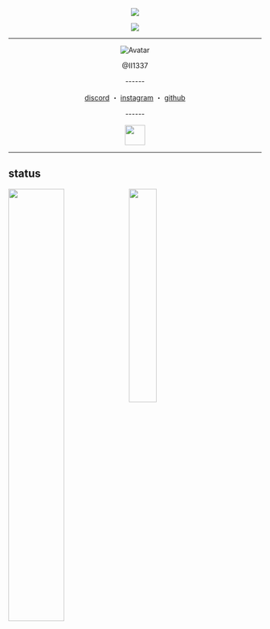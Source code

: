 <p align="center">
  <a href="https://github.com/herluvhr">
    <img src="https://komarev.com/ghpvc/?username=uo2&color=blueviolet"/>
     </a>

<p align="center">
  <a href="https://discord.com/users/852672813878083635">
    <img src="https://lanyard-profile-readme.vercel.app/api/852672813878083635"/>
     </a>
</p>

------
<p align="center">  
  <img src="https://i.imgur.com/zbdJ5cX.gif" alt="Avatar">
</p>
<p align="center">
    @II1337
<p align="center">
------
  
</p>
<p align="center">
<a href="https://discord.com/users/852672813878083635">discord</a>
    ・
    <a href="https://www.instagram.com/herluvhr/">instagram</a>
    ・
    <a href="https://github.com/uo2">github</a>
</p>
<p align="center">
------
<p align="center">  
<a href="https://discord.gg/photo"><img src="https://cdn0.iconfinder.com/data/icons/free-social-media-set/24/discord-512.png" width="40"></a> 
  
-----------

## status
<img align="left" width="47%" src="https://github-readme-stats.vercel.app/api?username=uo2&show_icons=true&theme=tokyonight" />

<img align="left" width="33%" src="https://github-readme-stats.vercel.app/api/top-langs/?username=uo2&langs_count=3)](https://github.com/anuraghazra/github-readme-stats" />






